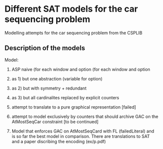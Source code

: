Different SAT models for the car sequencing problem
====

Modelling attempts for the car sequencing problem from the CSPLIB

Description of the models
-------------------------

Model: 

1) ASP naive (for each window and option (for each window and option

2) as 1) but one abstraction (variable for option)

3) as 2) but with symmetry + redundant

7) as 3) but all cardinalites replaced by explicit counters

8) attempt to translate to a pure graphical representation [failed]

9) attempt to model exclusively by counters that should archive GAC on
the AtMostSeqCar constraint [to be continued]

10) Model that enforces GAC on AtMostSeqCard with FL (failedLiteral) and
is so far the best model in comparison. There are translations to SAT
and a paper discribing the encoding (ex/p.pdf)
